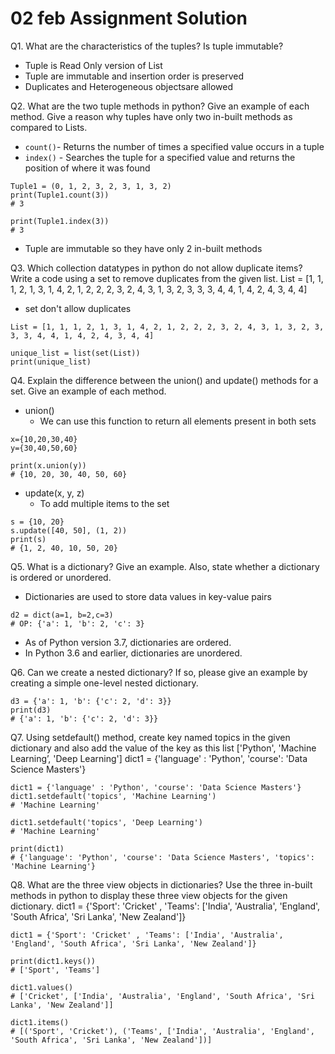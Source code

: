 
# 02 feb Assignment Solution 
Q1. What are the characteristics of the tuples? Is tuple immutable?

* Tuple is Read Only version of List
* Tuple are immutable and insertion order is preserved
* Duplicates and Heterogeneous objectsare allowed



Q2. What are the two tuple methods in python? Give an example of each method. Give a reason why  tuples have only two in-built methods as compared to Lists.

* `count()`- Returns the number of times a specified value occurs in a tuple
* `index()`	- Searches the tuple for a specified value and returns the position of where it was found
```
Tuple1 = (0, 1, 2, 3, 2, 3, 1, 3, 2)
print(Tuple1.count(3))
# 3

print(Tuple1.index(3))
# 3
```
* Tuple are immutable so they have only 2 in-built methods



Q3.  Which collection datatypes in python do not allow duplicate items? Write a code using a set to remove  duplicates from the given list. 
List = [1, 1, 1, 2, 1, 3, 1, 4, 2, 1, 2, 2, 2, 3, 2, 4, 3, 1, 3, 2, 3, 3, 3, 4, 4, 1, 4, 2, 4, 3, 4, 4]
* set don't allow duplicates
```
List = [1, 1, 1, 2, 1, 3, 1, 4, 2, 1, 2, 2, 2, 3, 2, 4, 3, 1, 3, 2, 3, 3, 3, 4, 4, 1, 4, 2, 4, 3, 4, 4]

unique_list = list(set(List))
print(unique_list)
```


Q4. Explain the difference between the union() and update() methods for a set. Give an example of  each method. 

* union()
    * We can use this function to return all elements present in both sets
```
x={10,20,30,40}
y={30,40,50,60}

print(x.union(y)) 
# {10, 20, 30, 40, 50, 60}
```

* update(x, y, z)
    * To add multiple items to the set
```
s = {10, 20}
s.update([40, 50], (1, 2))
print(s)
# {1, 2, 40, 10, 50, 20}
```


Q5. What is a dictionary? Give an example. Also, state whether a dictionary is ordered or unordered.

* Dictionaries are used to store data values in key-value pairs
```
d2 = dict(a=1, b=2,c=3)
# OP: {'a': 1, 'b': 2, 'c': 3}
```
* As of Python version 3.7, dictionaries are ordered.
* In Python 3.6 and earlier, dictionaries are unordered.



Q6. Can we create a nested dictionary? If so, please give an example by creating a simple one-level  nested dictionary.
```
d3 = {'a': 1, 'b': {'c': 2, 'd': 3}}
print(d3)
# {'a': 1, 'b': {'c': 2, 'd': 3}}
```


Q7. Using setdefault() method, create key named topics in the given dictionary and also add the value of  the key as this list ['Python', 'Machine Learning’, 'Deep Learning'] 
dict1 = {'language' : 'Python', 'course': 'Data Science Masters'}

```
dict1 = {'language' : 'Python', 'course': 'Data Science Masters'}
dict1.setdefault('topics', 'Machine Learning')
# 'Machine Learning'

dict1.setdefault('topics', 'Deep Learning')
# 'Machine Learning'

print(dict1)
# {'language': 'Python', 'course': 'Data Science Masters', 'topics': 'Machine Learning'}

```



Q8. What are the three view objects in dictionaries? Use the three in-built methods in python to display  these three view objects for the given dictionary. 
dict1 = {'Sport': 'Cricket' , 'Teams': ['India', 'Australia', 'England', 'South Africa', 'Sri Lanka', 'New Zealand']} 

```
dict1 = {'Sport': 'Cricket' , 'Teams': ['India', 'Australia', 'England', 'South Africa', 'Sri Lanka', 'New Zealand']}

print(dict1.keys())
# ['Sport', 'Teams']

dict1.values()
# ['Cricket', ['India', 'Australia', 'England', 'South Africa', 'Sri Lanka', 'New Zealand']]

dict1.items()
# [('Sport', 'Cricket'), ('Teams', ['India', 'Australia', 'England', 'South Africa', 'Sri Lanka', 'New Zealand'])]
```

